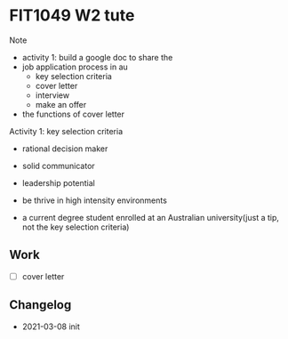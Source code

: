 # FIT1049 W2 tute

Note

- activity 1: build a google doc to share the 
- job application process in au
  - key selection criteria
  - cover letter
  - interview
  - make an offer
- the functions of cover letter



Activity 1: key selection criteria

- rational decision maker

- solid communicator
- leadership potential
- be thrive in high intensity environments
- a current degree student enrolled at an Australian university(just a tip, not the key selection criteria)



## Work

- [ ] cover letter 



## Changelog

- 2021-03-08 init



